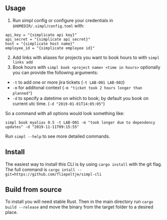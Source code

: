 ## Usage

1. Run simpl config or configure your credentials in `$HOMEDIR/.simpl/config.toml` with:
```
api_key = "{simplicate api key}"
api_secret = "{simplicate api secret}"
host = "{simplicate host name}"
employee_id = "{simplicate employee id}"
```
2. Add links with aliases for projects you want to book hours to with `simpl links add`
3. Book hours with `simpl book <project name> <time in hours>` optionally you can provide the following arguments: 
 - `-t` to add one or more  jira tickets (`-t LAB-001 LAB-002`)
 - `-m` for additonal context (`-m "ticket took 2 hours longer than planned"`) 
 - `-d` to specify a datetime on which to book; by default you book on current utc time. (`-d "2019-01-01T14:05:05"`)

 So a command with all options would look something like:
 
 `simpl book myalias 0.5 -t LAB-001 -m "took longer due to dependency updates" -d "2019-11-11T09:15:55"`

Run `simpl --help` to see more detailed commands.

## Install
The easiest way to install this CLI is by using `cargo install` with the git flag. The full command is `cargo intall --git=https://github.com/fliepeltje/simpl-cli`

## Build from source
To install you will need stable Rust. Then in the main directory run `cargo build --release` and move the binary from the target folder to a desired place.


